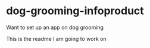# dog-grooming-infoproduct
Want to set up an app on dog grooming

This is the readme I am going to work on
